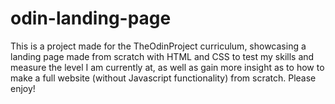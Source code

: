 # odin-landing-page
This is a project made for the TheOdinProject curriculum, showcasing a landing page made from scratch with HTML and CSS to test my skills and measure the level I am currently at, as well as gain more insight as to how to make a full website (without Javascript functionality) from scratch. Please enjoy!
